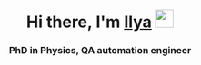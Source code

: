 <h1 align="center">Hi there, I'm <a href="https://www.researchgate.net/profile/I-Samoilov" target="_blank">Ilya</a> 
<img src="https://github.com/blackcater/blackcater/raw/main/images/Hi.gif" height="32"/></h1>
<h3 align="center">PhD in Physics, QA automation engineer </h3>
 <body>
  <p>
<a href="https://www.codewars.com/users/SamoilovIS"><img src="https://www.codewars.com/users/SamoilovIS/badges/large.svg" alt=""></a>
  </p>
 </body>
